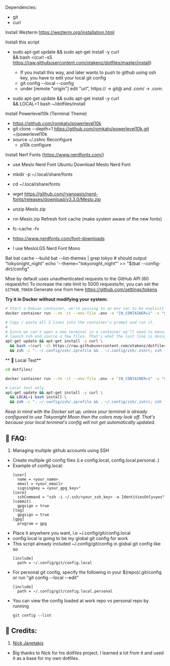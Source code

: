 Dependencies:
- git
- curl

Install Wezterm
https://wezterm.org/installation.html

Install this script
- sudo apt-get update && sudo apt-get install -y curl \
  && bash <(curl -sS https://raw.githubusercontent.com/otakenz/dotfiles/master/install) 
  - If you install this way, and later wants to push to github using ssh key, you have to edit your local git config
  - git config --local --config
  - under [remote "origin"] edit "url", https:// -> git@ and .com/ -> .com:

- sudo apt-get update && sudo apt-get install -y curl \
  && LOCAL=1 bash ~/dotfiles/install

Install Powerlevel10k (Terminal Theme)

- https://github.com/romkatv/powerlevel10k
- git clone --depth=1 https://github.com/romkatv/powerlevel10k.git ~/powerlevel10k
- source ~/.zshrc
  Reconfigure
  - p10k configure

Install Nerf Fonts (https://www.nerdfonts.com/)

- use Meslo Nerd Font
  Ubuntu
  Download Meslo Nerd Font
- mkdir -p ~/.local/share/fonts
- cd ~/.local/share/fonts
- wget https://github.com/ryanoasis/nerd-fonts/releases/download/v3.3.0/Meslo.zip
- unzip Meslo.zip
- rm Meslo.zip
  Refresh font cache (make system aware of the new fonts)
- fc-cache -fv

- <https://www.nerdfonts.com/font-downloads>
- I use MesloLGS Nerd Font Mono

Bat
bat cache --build
bat --list-themes | grep tokyo # should output "tokyonight_night"
echo '--theme="tokyonight_night"' >> "$(bat --config-dir)/config"


Mise by default uses unauthenticated requests to the GitHub API (60 request/hr)
To increase the rate limit to 5000 requests/hr, you can set the `GITHUB_TOKEN`
Generate one from here https://github.com/settings/tokens

**Try it in Docker without modifying your system:**

```sh
# Start a Debian container, we're passing in an env var to be explicit we're in Docker.
docker container run --rm -it --env-file .env -e "IN_CONTAINER=1" -v "${PWD}:/app" -w /app debian:stable-slim bash

# Copy / paste all 3 lines into the container's prompt and run it.
#
# Since we can't open a new terminal in a container we'll need to manually
# launch zsh and source a few files. That's what the last line is doing.
apt-get update && apt-get install -y curl \
  && bash <(curl -sS https://raw.githubusercontent.com/otakenz/dotfiles/master/install) \
  && zsh -c ". ~/.config/zsh/.zprofile && . ~/.config/zsh/.zshrc; zsh -i"
```

**  Local Test**

```sh
cd dotfiles/

docker container run --rm -it --env-file .env -e "IN_CONTAINER=1" -v "${PWD}:/app" -w /app debian:stable-slim bash

# Local test only
apt-get update && apt-get install -y curl \
  && LOCAL=1 bash install \
  && zsh -c ". ~/.config/zsh/.zprofile && . ~/.config/zsh/.zshrc; zsh -i"
```

_Keep in mind with the Docker set up, unless your terminal is already
configured to use Tokyonight Moon then the colors may look off. That's because
your local terminal's config will not get automatically updated._

## 📗 FAQ:
1. Managing multiple github accounts using SSH
  - Create multiple git config files (i.e config.local, config.local.personal..)
  - Example of config.local:
    ```
    [user]
      name = <your_name>
      email = <your_email>
      signingkey = <your_gpg_key>"
    [core]
      sshCommand = "ssh -i ~/.ssh/<your_ssh_key> -o IdentitiesOnly=yes"
    [commit]
      gpgsign = true
    [tag]
      gpgsign = true
    [gpg]
      program = gpg 
    ```
  - Place it anywhere you want, i.e ~/.config/git/config.local
  - config.local is going to be my global git config for work
  - This script already included ~/.config/git/config in global git config like so
    ```
    [include]
      path = ~/.config/git/config.local
    ```
  - For personal git config, specify the following in your ${repo}/.git/config or run "git config --local --edit"
    ```
    [include]
      path = ~/.config/git/config.local.personal
    ```
  - You can view the config loaded at work repo vs personal repo by running
    ```
    git config --list
    ```


## 👑 Credits:

1. [Nick Janetakis](https://github.com/nickjj/dotfiles)

- Big thanks to Nick for his dotfiles project. I learned a lot from it and
  used it as a base for my own dotfiles.
